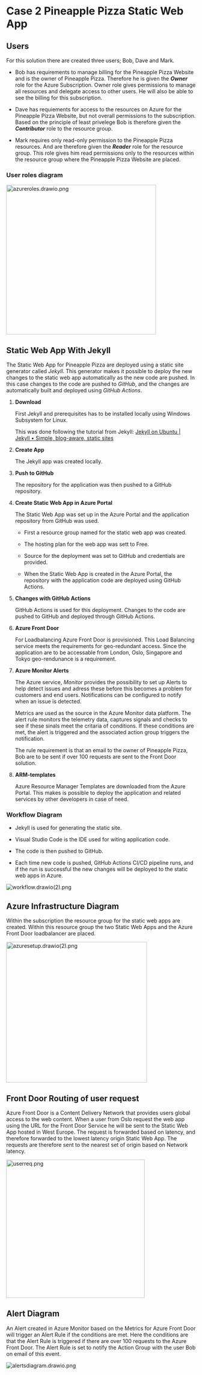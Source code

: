 # Case 2 Pineapple Pizza Static Web App

## Users

For this solution there are created three users; Bob, Dave and Mark.

* Bob has requirements to manage billing for the Pineapple Pizza Website and is the owner of Pineapple Pizza.
  Therefore he is given the ***Owner*** role for the Azure Subscription. Owner role gives permissions to manage all resources and delegate access to other users. He will also be able to see the billing for this subscription.

* Dave has requiements for access to the resources on Azure for the Pineapple Pizza Website, but not overall permissions to the subscription. Based on the principle of least privelege Bob is therefore given the ***Contributor*** role to the resource group.

* Mark requires only read-only permission to the Pineapple Pizza resources. And are therefore given the ***Reader*** role for the resource group. This role gives him read permissions only to the resources within the resource group where the Pineapple Pizza Website are placed.

### User roles diagram

<img title="" src="assets/775412825a0b5e244a99128467a5cc06c98aea2a.png" alt="azureroles.drawio.png" data-align="center" width="398">

## Static Web App With Jekyll

The Static Web App for Pineapple Pizza are deployed using a static site generator called _Jekyll_.
This generator makes it possible to deploy the new changes to the static web app automatically as the new code are pushed. In this case changes to the code are pushed to _GitHub_, and the changes are automatically built and deployed using _GitHub Actions_.

1. **Download**
   
   First Jekyll and prerequisites has to be installed locally using Windows Subsystem for Linux. 
   
   This was done following the tutorial from Jekyll: [Jekyll on Ubuntu | Jekyll • Simple, blog-aware, static sites](https://jekyllrb.com/docs/installation/ubuntu/) 

2. **Create App**
   
   The Jekyll app was created locally.

3. **Push to GitHub**
   
   The repository for the application was then pushed to a GitHub repository.

4. **Create Static Web App in Azure Portal** 
   
   The Static Web App was set up in the Azure Portal and the application repository from GitHub was used.
   
   * First a resource group named for the static web app was created.
   
   * The hosting plan for the web app was sett to Free.
   
   * Source for the deployment was set to GitHub and credentials are provided.
   
   * When the Static Web App is created in the Azure Portal, the repository with the application code are deployed using GitHub Actions.

5. **Changes with GitHub Actions**
   
   GitHub Actions is used for this deployment. Changes to the code are pushed to GitHub and deployed through GitHub Actions.

6. **Azure Front Door**
   
   For Loadbalancing Azure Front Door is provisioned. This Load Balancing service meets the requirements for geo-redundant access. Since the application are to be accessable from London, Oslo, Singapore and Tokyo geo-rendunance is a requirement.

7. **Azure Monitor Alerts**
   
   The Azure service, *Monitor* provides the possibility to set up Alerts to help detect issues and adress these before this becomes a problem for customers and end users. Notifications can be configured to notify when an issue is detected. 
   
   Metrics are used as the source in the Azure Monitor data platform. The alert rule monitors the telemetry data, captures signals and checks to see if these sinals meet the critaria of conditions. If these conditions are met, the alert is triggered and the associated action group triggers the notification. 
   
   The rule requirement is that an email to the owner of Pineapple Pizza, Bob are to be sent if over 100 requests are sent to the Front Door solution.

8. **ARM-templates** 
   
   Azure Resource Manager Templates are downloaded from the Azure Portal. This makes is possible to deploy the application and related services by other developers in case of need. 

### Workflow Diagram

* Jekyll is used for generating the static site.

* Visual Studio Code is the IDE used for witing application code.

* The code is then pushed to GitHub.

* Each time new code is pushed, GitHub Actions CI/CD pipeline runs, and if the run is successful the new changes will be deployed to the static web apps in Azure.

<img src="assets/521a4d0f25d2409ca59200ecf9eec292a80806d3.png" title="" alt="workflow.drawio(2).png" data-align="center">



## Azure Infrastructure Diagram

Within the subscription the resource group for the static web apps are created. Within this resource group the two Static Web Apps and the Azure Front Door loadbalancer are placed.

<img title="" src="assets/5d130b6b2923fba51947f7b7582999b776edd0e8.png" alt="azuresetup.drawio(2).png" data-align="center" width="374">

## Front Door Routing of user request

Azure Front Door is a Content Delivery Network that provides users global access to the web content. When a user from Oslo request the web app using the URL for the Front Door Service he will be sent to the Static Web App hosted in West Europe. The request is forwarded based on latency, and therefore forwarded to the lowest latency origin Static Web App. The requests are therefore sent to the nearest set of origin based on Network latency.

<img title="" src="assets/c7ff86b53eb8e9e2deb83c4806b679a6504957e2.png" alt="userreq.png" width="368" data-align="center">

## Alert Diagram

An Alert created in Azure Monitor based on the Metrics for Azure Front Door will trigger an Alert Rule if the conditions are met. Here the conditions are that the Alert Rule is triggered if there are over 100 requests to the Azure Front Door. The Alert Rule is set to notify the Action Group with the user Bob on email of this event.

<img src="assets/f327459af4b05240b8a3bc5f7c45a9aa3cd0f2dc.png" title="" alt="alertsdiagram.drawio.png" data-align="center">